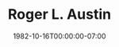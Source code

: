 ---
title: Roger L. Austin
date: 1982-10-16T00:00:00-07:00
tags:
  - eagle
description:
draft: false
---